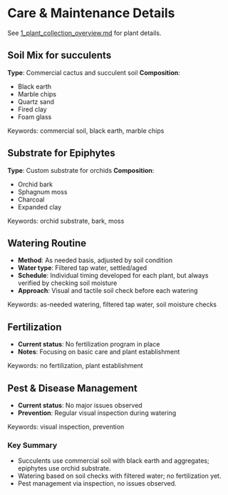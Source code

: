 # Care & Maintenance Details

<!-- Metadata: Focus - Care Maintenance; Key Entities - Soil, Watering, Fertilization; Related Files - 1_plant_collection_overview.md -->

See [1_plant_collection_overview.md](1_plant_collection_overview.md) for plant details.

## Soil Mix for succulents
**Type**: Commercial cactus and succulent soil
**Composition**:
- Black earth
- Marble chips
- Quartz sand
- Fired clay
- Foam glass

Keywords: commercial soil, black earth, marble chips

## Substrate for Epiphytes
**Type**: Custom substrate for orchids
**Composition**:
- Orchid bark
- Sphagnum moss
- Charcoal
- Expanded clay

Keywords: orchid substrate, bark, moss

## Watering Routine
- **Method**: As needed basis, adjusted by soil condition
- **Water type**: Filtered tap water, settled/aged
- **Schedule**: Individual timing developed for each plant, but always verified by checking soil moisture
- **Approach**: Visual and tactile soil check before each watering

Keywords: as-needed watering, filtered tap water, soil moisture checks

## Fertilization
- **Current status**: No fertilization program in place
- **Notes**: Focusing on basic care and plant establishment

Keywords: no fertilization, plant establishment

## Pest & Disease Management
- **Current status**: No major issues observed
- **Prevention**: Regular visual inspection during watering

Keywords: visual inspection, prevention

### Key Summary
- Succulents use commercial soil with black earth and aggregates; epiphytes use orchid substrate.
- Watering based on soil checks with filtered water; no fertilization yet.
- Pest management via inspection, no issues observed.

